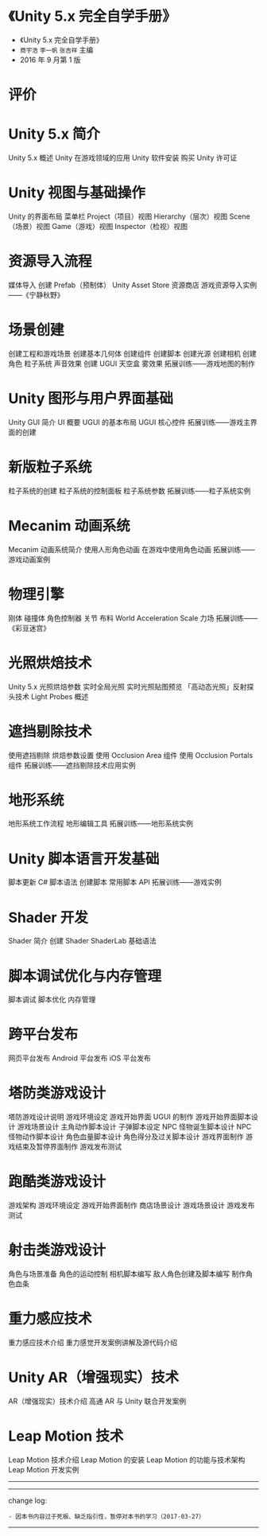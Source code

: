 # 《Unity 5.x 完全自学手册》

* 《Unity 5.x 完全自学手册》
* `商宇浩` `李一帆` `张吉祥` 主编
* 2016 年 9 月第 1 版

# 评价

# Unity 5.x 简介

Unity 5.x 概述
Unity 在游戏领域的应用
Unity 软件安装
购买 Unity 许可证

# Unity 视图与基础操作

Unity 的界面布局
菜单栏
Project（项目）视图
Hierarchy（层次）视图
Scene（场景）视图
Game（游戏）视图
Inspector（检视）视图

# 资源导入流程

媒体导入
创建 Prefab（预制体）
Unity Asset Store 资源商店
游戏资源导入实例——《宁静秋野》

# 场景创建

创建工程和游戏场景
创建基本几何体
创建组件
创建脚本
创建光源
创建相机
创建角色
粒子系统
声音效果
创建 UGUI
天空盒
雾效果
拓展训练——游戏地图的制作

# Unity 图形与用户界面基础

Unity GUI 简介
UI 概要
UGUI 的基本布局
UGUI 核心控件
拓展训练——游戏主界面的创建

# 新版粒子系统

粒子系统的创建
粒子系统的控制面板
粒子系统参数
拓展训练——粒子系统实例

# Mecanim 动画系统

Mecanim 动画系统简介
使用人形角色动画
在游戏中使用角色动画
拓展训练——游戏动画案例

# 物理引擎

刚体
碰撞体
角色控制器
关节
布料 World Acceleration Scale
力场
拓展训练——《彩豆迷宫》

# 光照烘焙技术

Unity 5.x 光照烘焙参数
实时全局光照
实时光照贴图预览
「高动态光照」反射探头技术
Light Probes 概述

# 遮挡剔除技术

使用遮挡剔除
烘焙参数设置
使用 Occlusion Area 组件
使用 Occlusion Portals 组件
拓展训练——遮挡剔除技术应用实例

# 地形系统

地形系统工作流程
地形编辑工具
拓展训练——地形系统实例

# Unity 脚本语言开发基础

脚本更新
C# 脚本语法
创建脚本
常用脚本 API
拓展训练——游戏实例

# Shader 开发

Shader 简介
创建 Shader
ShaderLab 基础语法

# 脚本调试优化与内存管理

脚本调试
脚本优化
内存管理

# 跨平台发布

网页平台发布
Android 平台发布
iOS 平台发布

# 塔防类游戏设计

塔防游戏设计说明
游戏环境设定
游戏开始界面 UGUI 的制作
游戏开始界面脚本设计
游戏场景设计
主角动作脚本设计
子弹脚本设定
NPC 怪物诞生脚本设计
NPC 怪物动作脚本设计
角色血量脚本设计
角色得分及过关脚本设计
游戏界面制作
游戏结束及暂停界面制作
游戏发布测试

# 跑酷类游戏设计

游戏架构
游戏环境设定
游戏开始界面制作
商店场景设计
游戏场景设计
游戏发布测试

# 射击类游戏设计

角色与场景准备
角色的运动控制
相机脚本编写
敌人角色创建及脚本编写
制作角色血条

# 重力感应技术

重力感应技术介绍
重力感觉开发案例讲解及源代码介绍

# Unity AR（增强现实）技术

AR（增强现实）技术介绍
高通 AR 与 Unity 联合开发案例

# Leap Motion 技术

Leap Motion 技术介绍
Leap Motion 的安装
Leap Motion 的功能与技术架构
Leap Motion 开发实例


-------

---

change log: 

	- 因本书内容过于死板、缺乏指引性，暂停对本书的学习（2017-03-27）

---

